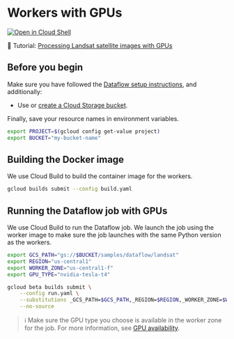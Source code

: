 # Workers with GPUs

[![Open in Cloud Shell](http://gstatic.com/cloudssh/images/open-btn.svg)](https://console.cloud.google.com/cloudshell/open?git_repo=https://github.com/GoogleCloudPlatform/python-docs-samples&page=editor&open_in_editor=dataflow/gpu-workers/README.md)

📝 Tutorial: [Processing Landsat satellite images with GPUs](https://cloud.google.com/dataflow/docs/samples/satellite-images-gpus)

## Before you begin

Make sure you have followed the
[Dataflow setup instructions](../../README.md), and additionally:

* Use or [create a Cloud Storage bucket](https://console.cloud.google.com/storage/create-bucket).

Finally, save your resource names in environment variables.

```sh
export PROJECT=$(gcloud config get-value project)
export BUCKET="my-bucket-name"
```

## Building the Docker image

We use Cloud Build to build the container image for the workers.

```sh
gcloud builds submit --config build.yaml
```

## Running the Dataflow job with GPUs

We use Cloud Build to run the Dataflow job.
We launch the job using the worker image to make sure the job launches
with the same Python version as the workers.

```sh
export GCS_PATH="gs://$BUCKET/samples/dataflow/landsat"
export REGION="us-central1"
export WORKER_ZONE="us-central1-f"
export GPU_TYPE="nvidia-tesla-t4"

gcloud beta builds submit \
    --config run.yaml \
    --substitutions _GCS_PATH=$GCS_PATH,_REGION=$REGION,_WORKER_ZONE=$WORKER_ZONE,_GPU_TYPE=$GPU_TYPE \
    --no-source
```

> ℹ️ Make sure the GPU type you choose is available in the worker zone for the job.
> For more information, see [GPU availability](https://cloud.google.com/dataflow/docs/resources/locations#gpu_availability).
